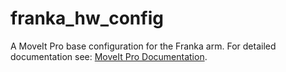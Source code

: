 # franka_hw_config

A MoveIt Pro base configuration for the Franka arm.
For detailed documentation see: [MoveIt Pro Documentation](https://docs.picknik.ai/).
